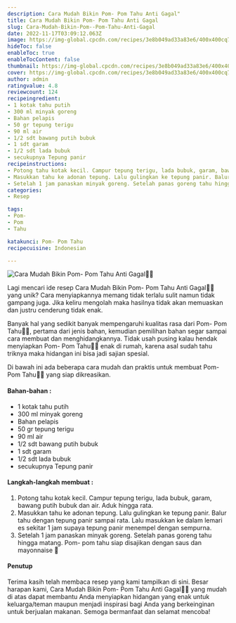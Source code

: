 ```yaml
---
description: Cara Mudah Bikin Pom- Pom Tahu Anti Gagal"
title: Cara Mudah Bikin Pom- Pom Tahu Anti Gagal
slug: Cara-Mudah-Bikin-Pom--Pom-Tahu-Anti-Gagal
date: 2022-11-17T03:09:12.063Z
image: https://img-global.cpcdn.com/recipes/3e8b049ad33a83e6/400x400cq70/photo.jpg
hideToc: false
enableToc: true
enableTocContent: false
thumbnail: https://img-global.cpcdn.com/recipes/3e8b049ad33a83e6/400x400cq70/photo.jpg
cover: https://img-global.cpcdn.com/recipes/3e8b049ad33a83e6/400x400cq70/photo.jpg
author: admin
ratingvalue: 4.8
reviewcount: 124
recipeingredient:
- 1 kotak tahu putih
- 300 ml minyak goreng
- Bahan pelapis
- 50 gr tepung terigu
- 90 ml air
- 1/2 sdt bawang putih bubuk
- 1 sdt garam
- 1/2 sdt lada bubuk
- secukupnya Tepung panir
recipeinstructions:
- Potong tahu kotak kecil. Campur tepung terigu, lada bubuk, garam, bawang putih bubuk dan air. Aduk hingga rata.
- Masukkan tahu ke adonan tepung. Lalu gulingkan ke tepung panir. Balur tahu dengan tepung panir sampai rata. Lalu masukkan ke dalam lemari es sekitar 1 jam supaya tepung panir menempel dengan sempurna.
- Setelah 1 jam panaskan minyak goreng. Setelah panas goreng tahu hingga matang. Pom- pom tahu siap disajikan dengan saus dan mayonnaise 🤤
categories:
- Resep

tags:
- Pom-
- Pom
- Tahu

katakunci: Pom- Pom Tahu
recipecuisine: Indonesian

---
```


![Cara Mudah Bikin Pom- Pom Tahu Anti Gagal👩‍🍳](https://img-global.cpcdn.com/recipes/3e8b049ad33a83e6/400x400cq70/photo.jpg)

Lagi mencari ide resep Cara Mudah Bikin Pom- Pom Tahu Anti Gagal👩‍🍳 yang unik? Cara menyiapkannya memang tidak terlalu sulit namun tidak gampang juga. Jika keliru mengolah maka hasilnya tidak akan memuaskan dan justru cenderung tidak enak.

Banyak hal yang sedikit banyak mempengaruhi kualitas rasa dari Pom- Pom Tahu👩‍🍳, pertama dari jenis bahan, kemudian pemilihan bahan segar sampai cara membuat dan menghidangkannya. Tidak usah pusing kalau hendak menyiapkan Pom- Pom Tahu👩‍🍳 enak di rumah, karena asal sudah tahu triknya maka hidangan ini bisa jadi sajian spesial.

Di bawah ini ada beberapa cara mudah dan praktis untuk membuat Pom- Pom Tahu👩‍🍳 yang siap dikreasikan.

<!--inarticleads1-->

#### Bahan-bahan :

- 1 kotak tahu putih
- 300 ml minyak goreng
- Bahan pelapis
- 50 gr tepung terigu
- 90 ml air
- 1/2 sdt bawang putih bubuk
- 1 sdt garam
- 1/2 sdt lada bubuk
- secukupnya Tepung panir

<!--inarticleads2-->

#### Langkah-langkah membuat :

1. Potong tahu kotak kecil. Campur tepung terigu, lada bubuk, garam, bawang putih bubuk dan air. Aduk hingga rata.
1. Masukkan tahu ke adonan tepung. Lalu gulingkan ke tepung panir. Balur tahu dengan tepung panir sampai rata. Lalu masukkan ke dalam lemari es sekitar 1 jam supaya tepung panir menempel dengan sempurna.
1. Setelah 1 jam panaskan minyak goreng. Setelah panas goreng tahu hingga matang. Pom- pom tahu siap disajikan dengan saus dan mayonnaise 🤤

#### Penutup

Terima kasih telah membaca resep yang kami tampilkan di sini. Besar harapan kami, Cara Mudah Bikin Pom- Pom Tahu Anti Gagal👩‍🍳 yang mudah di atas dapat membantu Anda menyiapkan hidangan yang enak untuk keluarga/teman maupun menjadi inspirasi bagi Anda yang berkeinginan untuk berjualan makanan. Semoga bermanfaat dan selamat mencoba!